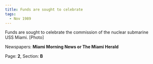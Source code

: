 ```yaml
---  
title: Funds are sought to celebrate  
tags:  
  - Nov 1989  
---  
```

  
Funds are sought to celebrate the commission of the nuclear submarine USS Miami. [Photo]  
  
Newspapers: **Miami Morning News or The Miami Herald**  
  
Page: **2**, Section: **B** 

